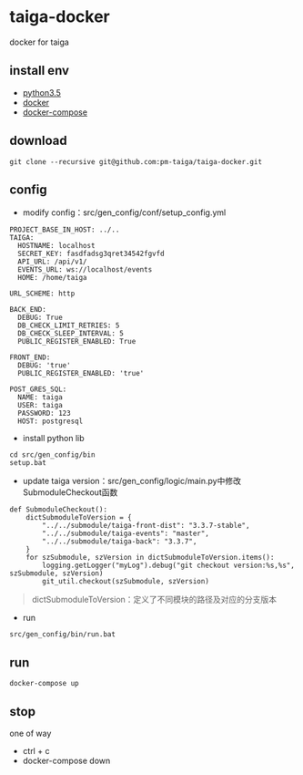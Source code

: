 # taiga-docker
docker for taiga

## install env
* [python3.5](https://www.python.org/downloads/)
* [docker](https://www.runoob.com/docker/docker-architecture.html)
* [docker-compose](https://docs.docker.com/compose/install/)

## download
~~~
git clone --recursive git@github.com:pm-taiga/taiga-docker.git
~~~

## config
* modify config：src/gen_config/conf/setup_config.yml
~~~
PROJECT_BASE_IN_HOST: ../..
TAIGA:
  HOSTNAME: localhost
  SECRET_KEY: fasdfadsg3qret34542fgvfd
  API_URL: /api/v1/ 
  EVENTS_URL: ws://localhost/events
  HOME: /home/taiga
  
URL_SCHEME: http

BACK_END:
  DEBUG: True
  DB_CHECK_LIMIT_RETRIES: 5
  DB_CHECK_SLEEP_INTERVAL: 5
  PUBLIC_REGISTER_ENABLED: True

FRONT_END:
  DEBUG: 'true'
  PUBLIC_REGISTER_ENABLED: 'true'

POST_GRES_SQL:
  NAME: taiga 
  USER: taiga
  PASSWORD: 123
  HOST: postgresql
~~~

* install python lib
~~~
cd src/gen_config/bin
setup.bat
~~~

* update taiga version：src/gen_config/logic/main.py中修改SubmoduleCheckout函数
~~~
def SubmoduleCheckout():
    dictSubmoduleToVersion = {
        "../../submodule/taiga-front-dist": "3.3.7-stable",
        "../../submodule/taiga-events": "master",
        "../../submodule/taiga-back": "3.3.7",
    }
    for szSubmodule, szVersion in dictSubmoduleToVersion.items():
        logging.getLogger("myLog").debug("git checkout version:%s,%s", szSubmodule, szVersion)
        git_util.checkout(szSubmodule, szVersion)
~~~

> dictSubmoduleToVersion：定义了不同模块的路径及对应的分支版本

* run
~~~
src/gen_config/bin/run.bat
~~~

## run
~~~
docker-compose up
~~~

## stop
one of way

* ctrl + c
* docker-compose down
